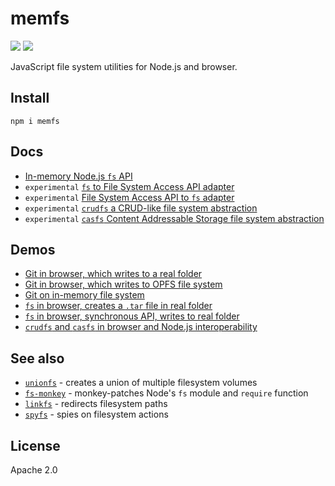 # memfs

[![][chat-badge]][chat] [![][npm-badge]][npm-url]

[chat]: https://onp4.com/@vadim/~memfs
[chat-badge]: https://img.shields.io/badge/Chat-%F0%9F%92%AC-green?style=flat&logo=chat&link=https://onp4.com/@vadim/~memfs
[npm-url]: https://www.npmjs.com/package/memfs
[npm-badge]: https://img.shields.io/npm/v/memfs.svg

JavaScript file system utilities for Node.js and browser.


## Install

```shell
npm i memfs
```


## Docs

- [In-memory Node.js `fs` API](./docs/node/index.md)
- `experimental` [`fs` to File System Access API adapter](./docs/fsa/fs-to-fsa.md)
- `experimental` [File System Access API to `fs` adapter](./docs/fsa/fsa-to-fs.md)
- `experimental` [`crudfs` a CRUD-like file system abstraction](./docs/crudfs/index.md)
- `experimental` [`casfs` Content Addressable Storage file system abstraction](./docs/casfs/index.md)


## Demos

- [Git in browser, which writes to a real folder](demo/git-fsa/README.md)
- [Git in browser, which writes to OPFS file system](demo/git-opfs/README.md)
- [Git on in-memory file system](demo/git/README.md)
- [`fs` in browser, creates a `.tar` file in real folder](demo/fsa-to-node-zipfile/README.md)
- [`fs` in browser, synchronous API, writes to real folder](demo/fsa-to-node-sync-tests/README.md)
- [`crudfs` and `casfs` in browser and Node.js interoperability](demo/crud-and-cas/README.md)


## See also

- [`unionfs`][unionfs] - creates a union of multiple filesystem volumes
- [`fs-monkey`][fs-monkey] - monkey-patches Node's `fs` module and `require` function
- [`linkfs`][linkfs] - redirects filesystem paths
- [`spyfs`][spyfs] - spies on filesystem actions

[unionfs]: https://github.com/streamich/unionfs
[fs-monkey]: https://github.com/streamich/fs-monkey
[linkfs]: https://github.com/streamich/linkfs
[spyfs]: https://github.com/streamich/spyfs


## License

Apache 2.0
